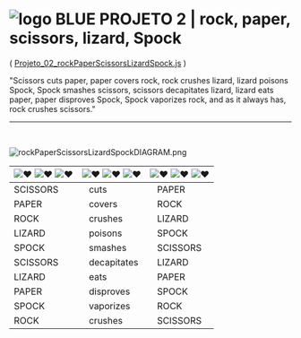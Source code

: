 # ![logo BLUE](https://i.ibb.co/sHBwqxz/BLUE.gif "BLUE") **PROJETO 2** | rock, paper, scissors, lizard, Spock
( [Projeto_02_rockPaperScissorsLizardSpock.js](https://github.com/miaslls/BLUE_Modulo_01_PROJETOS/blob/main/Projeto_02/Projeto_02_RockPaperScissorsLizardSpock.js) )

"Scissors cuts paper, paper covers rock, rock crushes lizard, lizard poisons Spock, Spock smashes scissors, scissors decapitates lizard, lizard eats paper, paper disproves Spock, Spock vaporizes rock, and as it always has, rock crushes scissors."

---

&ensp;

![rockPaperScissorsLizardSpockDIAGRAM.png](https://i.ibb.co/GxdfmX6/rock-Paper-Scissors-Lizard-Spock-DIAGRAM.png 'rock, paper, scissors, lizard, Spock DIAGRAM')

![❤](https://i.ibb.co/mRV4Hpp/1-pink.png "") ![❤](https://i.ibb.co/yqQBzQm/2-purple.png "") ![❤](https://i.ibb.co/z5G5TYQ/3-lilac.png "") | ![❤](https://i.ibb.co/yRSWjMb/4-blue.png "") ![❤](https://i.ibb.co/YXCNqhV/5-turquoise.png "") ![❤](https://i.ibb.co/wSkdt1X/6-green.png "") | ![❤](https://i.ibb.co/znzjbBk/7-yellow.png "") ![❤](https://i.ibb.co/k1gzwVY/8-orange.png "") ![❤](https://i.ibb.co/mRV4Hpp/1-pink.png "")
---|---|---
SCISSORS | &ensp; cuts| &ensp; PAPER
PAPER | &ensp; covers | &ensp; ROCK
ROCK | &ensp; crushes | &ensp; LIZARD
LIZARD | &ensp; poisons | &ensp; SPOCK
SPOCK | &ensp; smashes | &ensp; SCISSORS
SCISSORS | &ensp; decapitates | &ensp; LIZARD
LIZARD | &ensp; eats | &ensp; PAPER
PAPER | &ensp; disproves | &ensp; SPOCK
SPOCK | &ensp; vaporizes | &ensp; ROCK
ROCK | &ensp; crushes | &ensp; SCISSORS